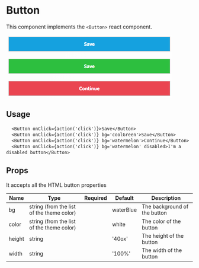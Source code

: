# Button

This component implements the `<Button>` react component.

![previewMap](assets/preview.png)

## Usage

```
  <Button onClick={action('click')}>Save</Button>
  <Button onClick={action('click')} bg='coolGreen'>Save</Button>
  <Button onClick={action('click')} bg='watermelon'>Continue</Button>
  <Button onClick={action('click')} bg='watermelon' disabled>I'm a disabled button</Button>
```

## Props
It accepts all the HTML button properties

|   Name |  Type | Required | Default | Description |
|---|---|---|---|---|
| bg | string (from the list of the theme color)|  | waterBlue | The background of the button
| color | string (from the list of the theme color) |  | white | The color of the button
| height | string |  | '40ox' | The height of the button
| width | string |  | '100%' | The width of the button